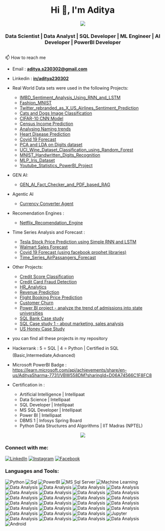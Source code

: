 <h1 align="center">Hi 👋, I'm Aditya </h1>

<p  align="center">
<img src="https://user-images.githubusercontent.com/73097560/115834477-dbab4500-a447-11eb-908a-139a6edaec5c.gif">      
  

<h3 align="center">Data Scientist | Data Analyst | SQL Developer | ML Engineer | AI Developer | PowerBI Developer</h3>

<p align="left"> <a href="https://twitter.com/" target="blank"><img src="https://img.shields.io/twitter/follow/?logo=twitter&style=for-the-badge" alt="" /></a> </p>



📫 How to reach me
- Email : **aditya.s230302@gmail.com**
- Linkedin : [**in/aditya230302**](https://www.linkedin.com/in/aditya230302/?originalSubdomain=in)

- Real World Data sets were used in the following Projects:
  - [IMBD_Sentiment_Analysis_Using_RNN_and_LSTM](https://github.com/aditya230302/IMBD_Sentiment_Analysis_Using_RNN_and_LSTM)
  - [Fashion_MNIST](https://github.com/aditya230302/Fashion_MNIST_Classification/tree/main)
  - [Twitter_rebranded_as_X_US_Airlines_Sentiment_Prediction](https://github.com/aditya230302/Twitter_rebranded_as_X_US_Airlines_Sentiment_Prediction)
  - [Cats and Dogs Image Classification](https://github.com/aditya230302/Cats_vs_Dogs_Image_Classification)
  - [CIFAR-10 CNN Model](https://github.com/aditya230302/CIFAR_10_CNN_Model)
  - [Census Income Prediction](https://github.com/aditya230302/Census_Income_Prediction)
  - [Analysing Naming trends](https://github.com/aditya230302/Analysing_Naming_Trends)
  - [Heart Disease Prediction](https://github.com/aditya230302/Heart_Disease_Prediction)
  - [Covid 19 Forecast](https://github.com/aditya230302/Covid_19_Forecast)
  - [PCA and LDA on Digits dataset](https://github.com/aditya230302/PCA_and_LDA_on_Digits_dataset)
  - [UCI_Wine_Dataset_Classification_using_Random_Forest](https://github.com/aditya230302/UCI_Wine_Dataset_Classification_using_Random_Forest)
  - [MNIST_Handwritten_Digits_Recognition](https://github.com/aditya230302/MNIST_Handwritten_Digits_Recognition)
  - [MLP_Iris_Dataset](https://github.com/aditya230302/MLP_Iris_Dataset)
  - [Youtube_Statistics_PowerBI_Project](https://github.com/aditya230302/Youtube_Statistics_PowerBI_Project)

- GEN AI:
  - [GEN_AI_Fact_Checker_and_PDF_based_RAG](https://github.com/aditya230302/GEN_AI_Fact_Checker_and_PDF_based_RAG)

- Agentic AI
  - [Currency Converter Agent](https://github.com/aditya230302/Currency_Converter_Agentic_AI/blob/main/Agentic_AI_Currency_Converter_Project.ipynb)
    
- Recomendation Engines :
  - [Netflix_Recomendation_Engine](https://github.com/aditya230302/Netflix_Recommendation_Engine)
    
- Time Series Analysis and Forecast :
  - [Tesla Stock Price Prediction using Simple RNN and LSTM](https://github.com/aditya230302/Tesla_Stock_Price_Prediction)
  - [Walmart Sales Forecast](https://github.com/aditya230302/Walmart_Sales_Forcast)
  - [Covid 19 Forecast (using facebook prophet libraries)](https://github.com/aditya230302/Covid_19_Forecast)
  - [Time_Series_AirPassangers_Forecast](https://github.com/aditya230302/Time_Series_AirPassangers_Forecast)
    
- Other Projects:
  - [Credit Score Classification](https://github.com/aditya230302/Credit_Score_Classification)
  - [Credit Card Fraud Detection](https://github.com/aditya230302/Credit_Card_Fraud_Detection)
  - [HR_Analytics](https://github.com/aditya230302/HR_Analytics)
  - [Revenue Prediction](https://github.com/aditya230302/Revenue_Prediction)
  - [Flight Booking Price Prediction](https://github.com/aditya230302/Flight_Booking_Price_Prediction)
  - [Customer Churn](https://github.com/aditya230302/Customer_Churn_Project)
  - [Power BI project - analyze the trend of admissions into state universities](https://github.com/aditya230302/PowerBi-Project)
  - [SQL Bank Case study](https://github.com/aditya230302/SQL_BANK_CASE_STUDY)
  - [SQL Case study 1 - about marketing, sales analysis](https://github.com/aditya230302/SQL_CASE_STUDY_1)
  - [US Honey Case Study](https://github.com/aditya230302/US_Honey_Case_Study)

- you can find all these projects in my repository


-  Hackerrank : 5 ⭐ SQL | 4 ⭐ Python | Certified in SQL (Basic,Intermediate,Advanced)
-  Microsoft PowerBI Badge : https://learn.microsoft.com/api/achievements/share/en-us/AdityaSharma-7731/VBW558DM?sharingId=D06A74566C1F8FC8
-  Certification in :
   - Artificial Intelligence | Intellipaat
   - Data Science | Intellipaat
   - SQL Developer | Intellipaat
   - MS SQL Developer | Intellipaat
   - Power BI | Intellipaat
   - DBMS 1 | Infosys Spring Board
   - Python Data Structures and Algorithms | IIT Madras (NPTEL)

<p  align="center">
<img src="https://user-images.githubusercontent.com/73097560/115834477-dbab4500-a447-11eb-908a-139a6edaec5c.gif">   

<h3 align="left">Connect with me:</h3>
<a href="https://www.linkedin.com/in/aditya230302" target="_blank"><img src="https://img.shields.io/badge/LinkedIn-%230077B5.svg?&style=flat-square&logo=linkedin&logoColor=white" alt="LinkedIn"></a>
<a href="https://www.instagram.com/Aditya.uzumaki.001/" target="_blank"><img src="https://img.shields.io/badge/Instagram-%23E4405F.svg?&style=flat-square&logo=instagram&logoColor=white" alt="Instagram"></a>
<a href="https://www.facebook.com/profile.php?id=61550640466808" target="_blank"><img src="https://img.shields.io/badge/Facebook-%231877F2.svg?&style=flat-square&logo=facebook&logoColor=white" alt="Facebook"></a>
<p align="left">
</p>

<h3 align="left">Languages and Tools:</h3>
<p align = "left">
<img src="https://img.shields.io/badge/python-3670A0?style=flat&logo=python&logoColor=ffdd54" alt="Python">
<img src="https://img.shields.io/badge/Sql-%2300f.svg?style=flat&logo=mysql&logoColor=white" alt="Sql">
<img src="https://img.shields.io/badge/PowerBI-blue" alt="PowerBI">
<img src="https://img.shields.io/badge/MS SQL Server-red" alt="MS Sql Server">
<img src="https://img.shields.io/badge/Machine Learning-blue" alt="Machine Learning">
<img src="https://img.shields.io/badge/Data Analysis and Visualisation-purple" alt="Data Analysis">
<img src="https://img.shields.io/badge/DBMS-blue" alt="Data Analysis">

<img src="https://img.shields.io/badge/Data Modeling-purple" alt="Data Analysis">
<img src="https://img.shields.io/badge/Statistical Analysis-dark green" alt="Data Analysis">

<img src="https://img.shields.io/badge/Time Series analysis-red" alt="Data Analysis">
<img src="https://img.shields.io/badge/Recomendation Engine-dark green" alt="Data Analysis">

<img src="https://img.shields.io/badge/Dashboards-purple" alt="Data Analysis">
<img src="https://img.shields.io/badge/Pandas-blue" alt="Data Analysis">

<img src="https://img.shields.io/badge/Numpy-purple" alt="Data Analysis">
<img src="https://img.shields.io/badge/Matplotlib-dark blue" alt="Data Analysis">

<img src="https://img.shields.io/badge/Seaborn-red" alt="Data Analysis">
<img src="https://img.shields.io/badge/scikit learn / sklearn-dark green" alt="Data Analysis">

<img src="https://img.shields.io/badge/Linear Algebra-purple" alt="Data Analysis">
<img src="https://img.shields.io/badge/Inferential Analysis-blue" alt="Data Analysis">

<img src="https://img.shields.io/badge/t-test-red" alt="Data Analysis">
<img src="https://img.shields.io/badge/z-test-dark green" alt="Data Analysis">
<img src="https://img.shields.io/badge/f-test-purple" alt="Data Analysis">
<img src="https://img.shields.io/badge/ANOVA-blue" alt="Data Analysis">
<img src="https://img.shields.io/badge/chi2 test-red" alt="Data Analysis">
<img src="https://img.shields.io/badge/DAX Formulas- dark green" alt="Data Analysis">
<img src="https://img.shields.io/badge/MS Excel-purple" alt="Data Analysis">
<img src="https://img.shields.io/badge/MS Powerpoint-blue" alt="Data Analysis">
<img src="https://img.shields.io/badge/MS Word-red" alt="Data Analysis">
<img src="https://img.shields.io/badge/Jupyter Environment-dark green" alt="Jupyter">
<img src="https://img.shields.io/badge/Google Colab-purple" alt="Data Analysis">
<img src="https://img.shields.io/badge/T SQL-blue" alt="Data Analysis">
<img src="https://img.shields.io/badge/Data Manipulation-red" alt="Data Analysis">
<img src="https://img.shields.io/badge/EDA-dark green" alt="Data Analysis">
<img src="https://img.shields.io/badge/android-%2320232a.svg?style=flat&logo=android&logoColor=%a4c639" alt="Android">
</p>







<!--
**aditya230302/aditya230302** is a ✨ _special_ ✨ repository because its `README.md` (this file) appears on your GitHub profile.

Here are some ideas to get you started:

- 🔭 I’m currently working on ...
- 🌱 I’m currently learning ...
- 👯 I’m looking to collaborate on ...
- 🤔 I’m looking for help with ...
- 💬 Ask me about ...
- 📫 How to reach me: ...
- 😄 Pronouns: ...
- ⚡ Fun fact: ...
-->
